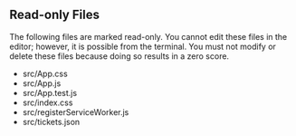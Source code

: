 ## Read-only Files
The following files are marked read-only. You cannot edit these files
in the editor; however, it is possible from the terminal. You must not
modify or delete these files because doing so results in a zero score.

* src/App.css
* src/App.js
* src/App.test.js
* src/index.css
* src/registerServiceWorker.js
* src/tickets.json